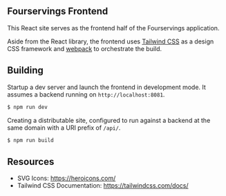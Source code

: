 <!--
 Copyright (C) 2022 Michael Van Noord
 
 This file is part of Fourservings.
 
 Fourservings is free software: you can redistribute it and/or modify
 it under the terms of the GNU General Public License as published by
 the Free Software Foundation, either version 3 of the License, or
 (at your option) any later version.
 
 Fourservings is distributed in the hope that it will be useful,
 but WITHOUT ANY WARRANTY; without even the implied warranty of
 MERCHANTABILITY or FITNESS FOR A PARTICULAR PURPOSE.  See the
 GNU General Public License for more details.
 
 You should have received a copy of the GNU General Public License
 along with Fourservings.  If not, see <http://www.gnu.org/licenses/>.
-->

## Fourservings Frontend

This React site serves as the frontend half of the Fourservings application.

Aside from the React library, the frontend uses [Tailwind CSS](https://tailwindcss.com) as a design CSS framework and [webpack](https://webpack.js.org/) to orchestrate the build.

## Building

Startup a dev server and launch the frontend in development mode.
It assumes a backend running on `http://localhost:8081`.
```bash
$ npm run dev
```

Creating a distributable site, configured to run against a backend
at the same domain with a URI prefix of `/api/`.
```bash
$ npm run build
```

## Resources

* SVG Icons: https://heroicons.com/
* Tailwind CSS Documentation: https://tailwindcss.com/docs/